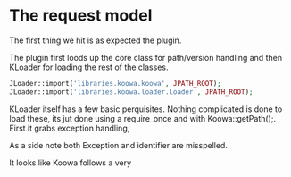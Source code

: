 # The request model

The first thing we hit is as expected the plugin.

The plugin first loods up the core class for path/version handling and then KLoader for loading the rest of the classes. 

```php
JLoader::import('libraries.koowa.koowa', JPATH_ROOT);
JLoader::import('libraries.koowa.loader.loader', JPATH_ROOT);           
```

KLoader itself has a few basic perquisites. Nothing complicated is done to load these, its jut done using a require_once and with Koowa::getPath();. First it grabs exception handling,

As a side note both Exception and identifier are misspelled.

It looks like Koowa follows a very 